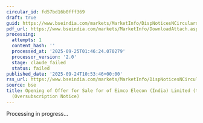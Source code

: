 ```yaml
---
circular_id: fd57bd16b0fff369
draft: true
guid: https://www.bseindia.com/markets/MarketInfo/DispNoticesNCirculars.aspx?Noticeid={CA331833-AE28-4971-B674-02697D30AB00}&noticeno=20250924-16&dt=09/24/2025&icount=16&totcount=75&flag=0
pdf_url: https://www.bseindia.com/markets/MarketInfo/DownloadAttach.aspx?id=20250924-16&attachedId=c64ca8f2-a1c3-4e53-83bc-81aa175b99f2
processing:
  attempts: 1
  content_hash: ''
  processed_at: '2025-09-25T01:46:24.070279'
  processor_version: '2.0'
  stage: claude_failed
  status: failed
published_date: '2025-09-24T10:53:46+00:00'
rss_url: https://www.bseindia.com/markets/MarketInfo/DispNoticesNCirculars.aspx?Noticeid={CA331833-AE28-4971-B674-02697D30AB00}&noticeno=20250924-16&dt=09/24/2025&icount=16&totcount=75&flag=0
source: bse
title: Opening of Offer for Sale for of Eimco Elecon (India) Limited (the “Company”)
  (Oversubscription Notice)
---
```


Processing in progress...